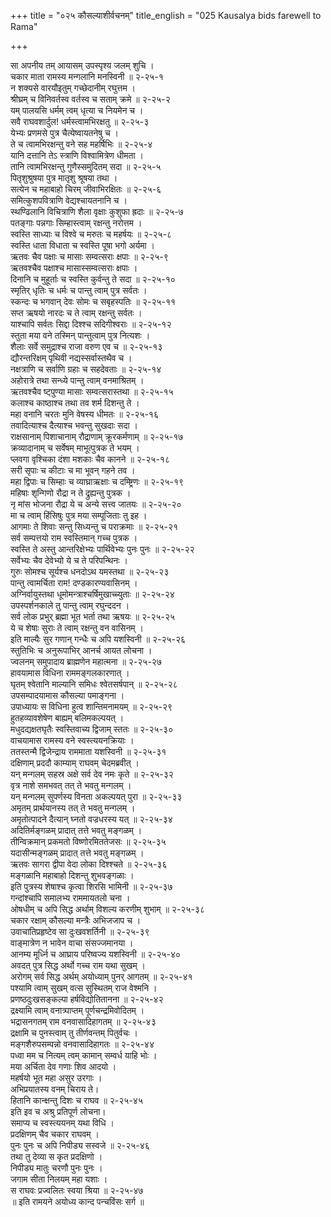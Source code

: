 +++
title = "०२५ कौसल्याशीर्वचनम्"
title_english = "025 Kausalya bids farewell to Rama"

+++
<div class="audioEmbed"  caption="श्रीराम-हरिसीताराममूर्ति-घनपाठिभ्यां वचनम्" src="https://archive.org/download/Ramayana-recitation-Sriram-harisItArAmamUrti-Ghanapaati-v2/Kanda_2/Kanda_2_AYK-025-Kousalya_Ashirvachanam.mp3"></div>

सा अपनीय तम् आयासम् उपस्पृश्य जलम् शुचि ।  
चकार माता रामस्य मन्गलानि मनस्विनी ॥ २-२५-१  
न शक्यसे वारयौइतुम् गच्छेदानीम् रघुत्तम ।  
श्रीघ्रम् च विनिवर्तस्व वर्तस्व च सताम् क्रमे ॥ २-२५-२  
यम् पालयसि धर्मम् त्वम् धृत्या च नियमेन च ।  
सवै राघवशार्दुल! धर्मस्त्वामभिरक्षतु ॥ २-२५-३  
येभ्यः प्रणमसे पुत्र चैत्येष्वायतनेषु च ।  
ते च त्वामभिरक्षन्तु वने सह महर्षिभिः ॥ २-२५-४  
यानि दत्तानि तेऽ स्त्राणि विश्वामित्रेण धीमता ।  
तानि त्वामभिरक्षन्तु गुणैस्समुदितम् सदा ॥ २-२५-५  
पितृशुश्रुषया पुत्र मातृशु श्रूषया तथा ।  
सत्येन च महाबाहो चिरम् जीवाभिरक्षितः ॥ २-२५-६  
समित्कुशपवित्राणि वेद्यश्चायतनानि च ।  
स्थण्ढिलानि विचित्राणि शैला वृक्षाः कुशुफा ह्रदाः ॥ २-२५-७  
पतङ्गाः पन्नगाः सिम्हास्त्वाम् रक्षन्तु नरोत्तम ।  
स्वस्ति साध्याः च विश्वे च मरुतः च महर्षयः ॥ २-२५-८  
स्वस्ति धाता विधाता च स्वस्ति पूषा भगो अर्यमा ।  
ऋतवः चैव पक्षाः च मासाः सम्वत्सराः क्षपाः ॥ २-२५-९  
ऋतवश्चैव पक्षाश्च मासास्सम्वत्सराः क्षपाः ।  
दिनानि च मुहूर्ताः च स्वस्ति कुर्वन्तु ते सदा ॥ २-२५-१०  
स्मृतिर् धृतिः च धर्मः च पान्तु त्वाम् पुत्र सर्वतः ।  
स्कन्दः च भगवान् देवः सोमः च सबृहस्पतिः ॥ २-२५-११  
सप्त ऋषयो नारदः च ते त्वाम् रक्षन्तु सर्वतः ।  
याश्चापि सर्वतः सिद्दा दिश्श्च सदिगीश्वराः ॥ २-२५-१२  
स्तुता मया वने तस्मिन् पान्तुत्वाम् पुत्र नित्यशः ।  
शैलाः सर्वे समुद्राश्च राजा वरुण एव च ॥ २-२५-१३  
द्यौरन्तरिक्षम् पृथिवी नद्यस्सर्वास्तथैव च ।  
नक्षत्राणि च सर्वाणि ग्रहाः च सहदेवताः ॥ २-२५-१४  
अहोरात्रे तथा सन्ध्ये पान्तु त्वाम् वनमाश्रितम् ।  
ऋतवश्चैव ष्ट्पुण्या मासाः सम्वत्सरास्तथा ॥ २-२५-१५  
कलाश्च काष्ठाश्च तथा तव शर्म दिशन्तु ते ।  
महा वनानि चरतः मुनि वेषस्य धीमतः ॥ २-२५-१६  
तवादित्याश्च दैत्याश्च भवन्तु सुखदाः सदा ।  
राक्षसानाम् पिशाचानाम् रौद्राणाम् क्रूरकर्मणाम् ॥ २-२५-१७  
क्रव्यादानाम् च सर्वेषम् माभूत्पुत्रक ते भयम् ।  
प्लवगा वृश्चिका दंशा मशकाः चैव कानने ॥ २-२५-१८  
सरी सृपाः च कीटाः च मा भूवन् गहने तव ।  
महा द्विपाः च सिम्हाः च व्याघ्राऋक्षाः च दम्ष्ट्रिणः ॥ २-२५-१९  
महिषाः शृन्गिणो रौद्रा न ते द्रुह्यन्तु पुत्रक ।  
नृ मांस भोजना रौद्रा ये च अन्ये सत्त्व जातयः ॥ २-२५-२०  
मा च त्वाम् हिंसिषुः पुत्र मया सम्पूजिताः तु इह ।  
आगमाः ते शिवाः सन्तु सिध्यन्तु च पराक्रमाः ॥ २-२५-२१  
सर्व सम्पत्तयो राम स्वस्तिमान् गच्च पुत्रक ।  
स्वस्ति ते अस्तु आन्तरिक्षेभ्यः पार्थिवेभ्यः पुनः पुनः ॥ २-२५-२२  
सर्वेभ्यः चैव देवेभ्यो ये च ते परिपन्थिनः ।  
गुरुः सोमश्च सूर्यश्च धनदोऽथ यमस्तथा ॥ २-२५-२३  
पान्तु त्वामर्चिता राम! दण्डकारण्यवासिनम् ।  
अग्निर्वायुस्तथा धूमोमन्त्राश्चर्षिमुखाच्च्युताः ॥ २-२५-२४  
उपस्पर्शनकाले तु पान्तु त्वाम् रघुन्ददन ।  
सर्व लोक प्रभुर् ब्रह्मा भूत भर्ता तथा ऋषयः ॥ २-२५-२५  
ये च शेषाः सुराः ते त्वाम् रक्षन्तु वन वासिनम् ।  
इति माल्यैः सुर गणान् गन्धैः च अपि यशस्विनी ॥ २-२५-२६  
स्तुतिभिः च अनुरूपाभिर् आनर्च आयत लोचना ।  
ज्वलनम् समुपादाय ब्राह्मणेन महात्मना ॥ २-२५-२७  
हावयामास विधिना राममङ्गलकारणात् ।  
घृतम् श्वेतानि माल्यानि समिधः श्वेतसर्षपान् ॥ २-२५-२८  
उपसम्पादयामास कौसल्या पमाङ्गना ।  
उपाध्यायः स विधिना हुत्व शान्तिमनामयम् ॥ २-२५-२९  
हुतहव्यावशेषेण बाह्यम् बलिमकल्पयत् ।  
मधुदद्यक्षतघृतैः स्वस्तिवाच्य द्विजाम् स्ततः ॥ २-२५-३०  
वाचयामास रामस्य वने स्वस्त्ययनक्रियाः ।  
ततस्तन्मै द्विजेन्द्राय राममाता यशस्विनी ॥ २-२५-३१  
दक्षिणाम् प्रददौ काम्याम् राघवम् चेदमब्रवीत् ।  
यन् मन्गलम् सहस्र अक्षे सर्व देव नमः कृते ॥ २-२५-३२  
वृत्र नाशे समभवत् तत् ते भवतु मन्गलम् ।  
यन् मन्गलम् सुपर्णस्य विनता अकल्पयत् पुरा ॥ २-२५-३३  
अमृतम् प्रार्थयानस्य तत् ते भवतु मन्गलम् ।  
अमृतोत्पादने दैत्यान् घ्नतो वज्रधरस्य यत् ॥ २-२५-३४  
अदितिर्मङ्गळम् प्रादात् तत्ते भवतु मङ्गळम् ।  
तीन्विक्रमान् प्रकमतो विष्णोरमिततेजसः ॥ २-२५-३५  
यदासीन्मङ्गळम् प्रादात् तत्ते भवतु मङ्गळम् ।  
ऋतवः सागरा द्वीपा वेदा लोका दिश्श्चते ॥ २-२५-३६  
मङ्गळानि महाबाहो दिशन्तु शुभवङ्गळाः ।  
इति पुत्रस्य शेषाश्च कृत्वा शिरसि भामिनी ॥ २-२५-३७  
गन्दांश्चापि समालभ्य राममायतलो चना ।  
ओषधीम् च अपि सिद्ध अर्थाम् विशल्य करणीम् शुभाम् ॥ २-२५-३८  
चकार रक्षाम् कौसल्या मन्त्रैः अभिजजाप च ।  
उवाचातिप्रहृष्टेव सा दुःखवशर्तिनी ॥ २-२५-३९  
वाङ्मात्रेण न भावेन वाचा संसज्जमानया ।  
आनम्य मूर्ध्नि च आघ्राय परिष्वज्य यशस्विनी ॥ २-२५-४०  
अवदत् पुत्र सिद्ध अर्थो गच्च राम यथा सुखम् ।  
अरोगम् सर्व सिद्ध अर्थम् अयोध्याम् पुनर् आगतम् ॥ २-२५-४१  
पश्यामि त्वाम् सुखम् वत्स सुस्थितम् राज वेश्मनि ।  
प्रणष्ठदुःखसङ्कल्पा हर्षविद्योतितानना ॥ २-२५-४२  
द्रक्ष्यामि त्वाम् वनात्र्पाप्तम् पूर्णचन्द्रमिवोदितम् ।  
भद्रासनगतम् राम वनवासादिहागतम् ॥ २-२५-४३  
द्रक्षामि च पुनस्त्वाम् तु तीर्णवन्तम् पितुर्वचः ।  
मङ्गशैरुपसम्पन्नो वनवासादिहागतः ॥ २-२५-४४  
पध्वा मम च नित्यम् त्वम् कामान् सम्वर्ध याहि भोः ।  
मया अर्चिता देव गणाः शिव आदयो ।  
महर्षयो भूत महा असुर उरगाः ।  
अभिप्रयातस्य वनम् चिराय ते।  
हितानि कान्क्षन्तु दिशः च राघव ॥ २-२५-४५  
इति इव च अश्रु प्रतिपूर्ण लोचना।  
समाप्य च स्वस्त्ययनम् यथा विधि ।  
प्रदक्षिणम् चैव चकार राघवम् ।  
पुनः पुनः च अपि निपीड्य सस्वजे ॥ २-२५-४६  
तथा तु देव्या स कृत प्रदक्षिणो ।  
निपीड्य मातुः चरणौ पुनः पुनः ।  
जगाम सीता निलयम् महा यशाः ।  
स राघवः प्रज्वलितः स्वया श्रिया ॥ २-२५-४७  
॥ इति रामयने अयोध्य कान्द पन्चविंसः सर्ग ॥